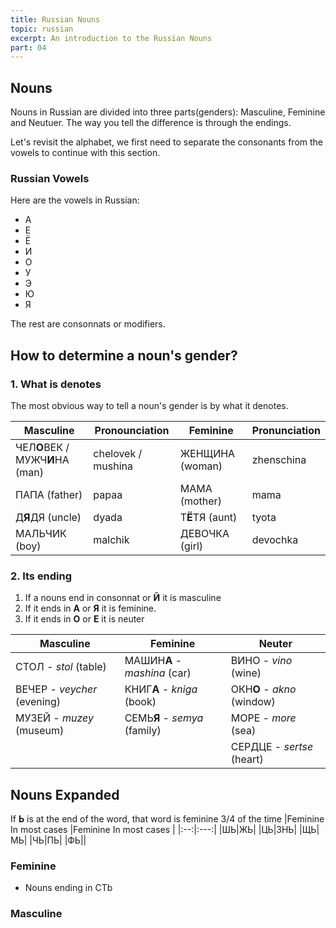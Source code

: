```yaml
---
title: Russian Nouns
topic: russian
excerpt: An introduction to the Russian Nouns
part: 04
---
```


## Nouns

Nouns in Russian are divided into three parts(genders): Masculine, Feminine and Neutuer. The way you tell the difference is through the endings.

Let's revisit the alphabet, we first need to separate the consonants from the vowels to continue with this section.

### Russian Vowels

Here are the vowels in Russian:

- А
- Е
- Ё
- И
- О
- У
- Э
- Ю
- Я

The rest are consonnats or modifiers.

## How to determine a noun's gender?

### 1. What is denotes

The most obvious way to tell a noun's gender is by what it denotes.

| Masculine                       | Pronounciation     | Feminine        | Pronunciation |
| ------------------------------- | ------------------ | --------------- | ------------- |
| ЧЕЛ**О**ВЕК / МУЖЧ**И**НА (man) | chelovek / mushina | ЖЕНЩИНА (woman) | zhenschina    |
| ПАПА (father)                   | papaa              | МАМА (mother)   | mama          |
| Д**Я**ДЯ (uncle)                | dyada              | Т**Ё**ТЯ (aunt) | tyota         |
| МАЛЬЧИК (boy)                   | malchik            | ДЕВОЧКА (girl)  | devochka      |

### 2. Its ending

1. If a nouns end in consonnat or **Й** it is masculine
2. If it ends in **А** or **Я** it is feminine.
3. If it ends in **О** or **Е** it is neuter

| Masculine                   | **Feminine**                 | Neuter                     |
| --------------------------- | ---------------------------- | -------------------------- |
| СТОЛ - _stol_ (table)       | МАШИН**А** - _mashina_ (car) | ВИНО - _vino_ (wine)       |
| ВЕЧЕР - _veycher_ (evening) | КНИГ**А** - _kniga_ (book)   | ОКН**О** - _akno_ (window) |
| МУЗЕЙ - _muzey_ (museum)    | СЕМЬ**Я** - _semya_ (family) | МОРЕ - _more_ (sea)        |
|                             |                              | СЕРДЦЕ - _sertse_ (heart)  |

## Nouns Expanded

If **Ь** is at the end of the word, that word is feminine 3/4 of the time
|Feminine In most cases |Feminine In most cases |
|:--:|:---:|
|ШЬ|ЖЬ|
|ЦЬ|ЗНЬ|
|ЩЬ|МЬ|
|ЧЬ|ПЬ|
|ФЬ||

### Feminine

- Nouns ending in СТb

### Masculine
